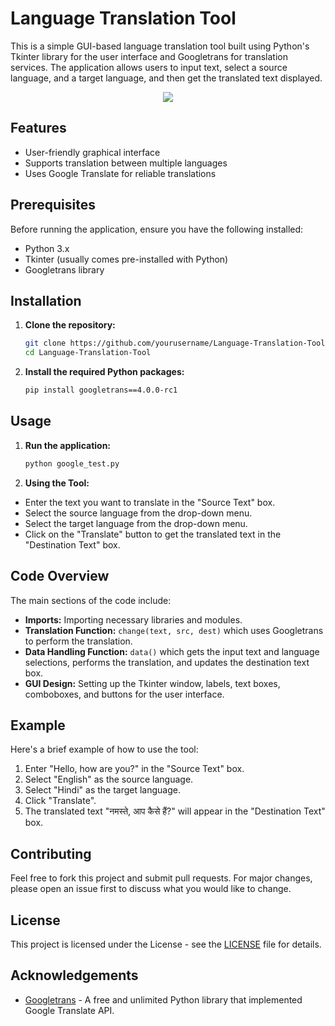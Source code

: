# Language Translation Tool

This is a simple GUI-based language translation tool built using Python's Tkinter library for the user interface and Googletrans for translation services. The application allows users to input text, select a source language, and a target language, and then get the translated text displayed.

<p align = "center">
    <img src = "https://github.com/madhurik04/Language-Translation-Tool/assets/131545409/15b6786e-d122-4f8e-8ce2-bc624a5d3a74">
</p>

## Features

- User-friendly graphical interface
- Supports translation between multiple languages
- Uses Google Translate for reliable translations

## Prerequisites

Before running the application, ensure you have the following installed:

- Python 3.x
- Tkinter (usually comes pre-installed with Python)
- Googletrans library

## Installation

1. **Clone the repository:**

    ```sh
    git clone https://github.com/yourusername/Language-Translation-Tool.git
    cd Language-Translation-Tool
    ```

2. **Install the required Python packages:**

    ```sh
    pip install googletrans==4.0.0-rc1
    ```

## Usage

1. **Run the application:**

    ```sh
    python google_test.py
    ```

2. **Using the Tool:**

- Enter the text you want to translate in the "Source Text" box.
- Select the source language from the drop-down menu.
- Select the target language from the drop-down menu.
- Click on the "Translate" button to get the translated text in the "Destination Text" box.

## Code Overview

The main sections of the code include:

- **Imports:** Importing necessary libraries and modules.
- **Translation Function:** `change(text, src, dest)` which uses Googletrans to perform the translation.
- **Data Handling Function:** `data()` which gets the input text and language selections, performs the translation, and updates the destination text box.
- **GUI Design:** Setting up the Tkinter window, labels, text boxes, comboboxes, and buttons for the user interface.

## Example

Here's a brief example of how to use the tool:

1. Enter "Hello, how are you?" in the "Source Text" box.
2. Select "English" as the source language.
3. Select "Hindi" as the target language.
4. Click "Translate".
5. The translated text "नमस्ते, आप कैसे हैं?" will appear in the "Destination Text" box.

## Contributing

Feel free to fork this project and submit pull requests. For major changes, please open an issue first to discuss what you would like to change.

## License

This project is licensed under the License - see the [LICENSE](LICENSE) file for details.

## Acknowledgements

- [Googletrans](https://py-googletrans.readthedocs.io/en/latest/) - A free and unlimited Python library that implemented Google Translate API.
